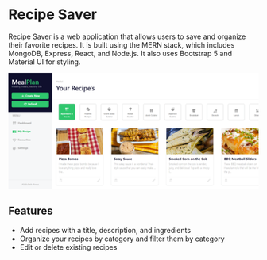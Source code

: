 # Recipe Saver

<p>Recipe Saver is a web application that allows users to save and organize their favorite recipes. It is built using the MERN stack, which includes MongoDB, Express, React, and Node.js. It also uses Bootstrap 5 and Material UI for styling.</p>

<img src="https://github.com/Abdullah-Anaz/Recipe-App/blob/main/recipe.png"/>

<h2>Features</h2>
<ul>
  <li>Add recipes with a title, description, and ingredients</li>
  <li>Organize your recipes by category and filter them by category </li>
  <li>Edit or delete existing recipes</li>
</ul>


